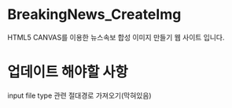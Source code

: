# BreakingNews_CreateImg
HTML5 CANVAS를 이용한 뉴스속보 합성 이미지 만들기 웹 사이트 입니다.

# 업데이트 해야할 사항
input file type 관련 절대경로 가져오기(막혀있음)
